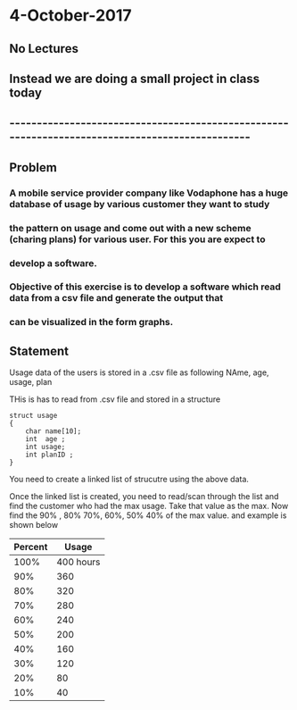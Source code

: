 # 4-October-2017


## No Lectures
## Instead we are doing a small project in class today 
## -----------------------------------------------------------------------------------------------
##
## Problem
### A mobile service provider company like Vodaphone has a huge database of usage by various customer they want to study
### the pattern on usage and come out with a new scheme (charing plans) for various user. For this you are expect to
### develop a software.

### Objective of this exercise is to develop a software which read data from a csv file and generate the output that
### can be visualized in the form graphs.

## Statement
Usage data of the users is stored in a .csv file as following
NAme, age, usage, plan

THis is has to read from .csv file and stored in a structure
```
struct usage
{
    char name[10];
    int  age ;
    int usage;
    int planID ;
}
```

You need to create a linked list of strucutre using the above data.

Once the linked list is created, you need to read/scan through the list and find the customer who had the max usage. Take that value as the max. Now find the 90% , 80% 70%, 60%, 50% 40% of the max value. and example is shown below

Percent | Usage
----    | ----
 100%  |  400 hours
 90%   |  360
 80%   |  320
 70%   |  280
 60%   |  240
 50%   |  200
 40%   |  160
 30%   |  120
 20%   |  80
 10%   |  40
